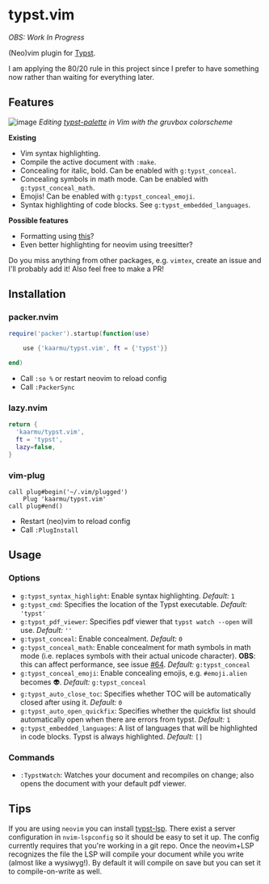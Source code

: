 # typst.vim

*OBS: Work In Progress*

(Neo)vim plugin for [Typst](https://typst.app).

I am applying the 80/20 rule in this project since I prefer to have
something now rather than waiting for everything later.

## Features

![image](https://user-images.githubusercontent.com/19633647/230785889-0d449fc3-747b-4183-b00b-14c0ea8dd590.png)
*Editing [typst-palette](https://github.com/kaarmu/typst-palette) in Vim with the gruvbox colorscheme*

**Existing**
- Vim syntax highlighting.
- Compile the active document with `:make`.
- Concealing for italic, bold. Can be enabled with `g:typst_conceal`.
- Concealing symbols in math mode. Can be enabled with `g:typst_conceal_math`.
- Emojis! Can be enabled with `g:typst_conceal_emoji`.
- Syntax highlighting of code blocks. See `g:typst_embedded_languages`.

**Possible features**
- Formatting using [this](https://github.com/astrale-sharp/typst-fmt/)?
- Even better highlighting for neovim using treesitter?

Do you miss anything from other packages, e.g. `vimtex`, create an issue
and I'll probably add it! Also feel free to make a PR!

## Installation

### packer.nvim

```lua
require('packer').startup(function(use)

    use {'kaarmu/typst.vim', ft = {'typst'}}

end)
```

- Call `:so %` or restart neovim to reload config
- Call `:PackerSync`

### lazy.nvim
```lua
return {
  'kaarmu/typst.vim',
  ft = 'typst',
  lazy=false,
}
```

### vim-plug

```vim
call plug#begin('~/.vim/plugged')
    Plug 'kaarmu/typst.vim'
call plug#end()
```

- Restart (neo)vim to reload config
- Call `:PlugInstall`

## Usage

### Options

- `g:typst_syntax_highlight`:
    Enable syntax highlighting.
    *Default:* `1`
- `g:typst_cmd`:
    Specifies the location of the Typst executable.
    *Default:* `'typst'`
- `g:typst_pdf_viewer`:
    Specifies pdf viewer that `typst watch --open` will use.
    *Default:* `''`
- `g:typst_conceal`:
    Enable concealment.
    *Default:* `0`
- `g:typst_conceal_math`:
    Enable concealment for math symbols in math mode (i.e. replaces symbols
    with their actual unicode character). **OBS**: this can affect performance,
    see issue [#64](https://github.com/kaarmu/typst.vim/issues/64).
    *Default:* `g:typst_conceal`
- `g:typst_conceal_emoji`:
    Enable concealing emojis, e.g. `#emoji.alien` becomes 👽.
    *Default:* `g:typst_conceal`
- `g:typst_auto_close_toc`:
    Specifies whether TOC will be automatically closed after using it.
    *Default:* `0`
- `g:typst_auto_open_quickfix`:
    Specifies whether the quickfix list should automatically open when there are errors from typst.
    *Default:* `1`
- `g:typst_embedded_languages`:
    A list of languages that will be highlighted in code blocks. Typst is always highlighted.
    *Default:* `[]`

### Commands

- `:TypstWatch`:
    Watches your document and recompiles on change; also opens the document with your default pdf viewer.

## Tips

If you are using `neovim` you can install [typst-lsp](https://github.com/nvarner/typst-lsp).
There exist a server configuration in `nvim-lspconfig` so it should be easy to set it up. The
config currently requires that you're working in a git repo. Once the neovim+LSP recognizes
the file the LSP will compile your document while you write (almost like a wysiwyg!). By default
it will compile on save but you can set it to compile-on-write as well.

